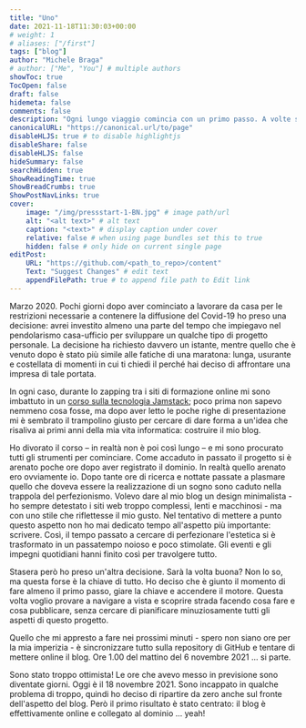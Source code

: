 ```yaml
---
title: "Uno"
date: 2021-11-18T11:30:03+00:00
# weight: 1
# aliases: ["/first"]
tags: ["blog"]
author: "Michele Braga"
# author: ["Me", "You"] # multiple authors
showToc: true
TocOpen: false
draft: false
hidemeta: false
comments: false
description: "Ogni lungo viaggio comincia con un primo passo. A volte serve un pizzico di incoscienza e leggerezza per parire."
canonicalURL: "https://canonical.url/to/page"
disableHLJS: true # to disable highlightjs
disableShare: false
disableHLJS: false
hideSummary: false
searchHidden: true
ShowReadingTime: true
ShowBreadCrumbs: true
ShowPostNavLinks: true
cover:
    image: "/img/pressstart-1-BN.jpg" # image path/url
    alt: "<alt text>" # alt text
    caption: "<text>" # display caption under cover
    relative: false # when using page bundles set this to true
    hidden: false # only hide on current single page
editPost:
    URL: "https://github.com/<path_to_repo>/content"
    Text: "Suggest Changes" # edit text
    appendFilePath: true # to append file path to Edit link
---
```


Marzo 2020. Pochi giorni dopo aver cominciato a lavorare da casa per le restrizioni necessarie a contenere la diffusione del Covid-19 ho preso una decisione: avrei investito almeno una parte del tempo che impiegavo nel pendolarismo casa-ufficio per sviluppare un qualche tipo di progetto personale. La decisione ha richiesto davvero un istante, mentre quello che è venuto dopo è stato più simile alle fatiche di una maratona: lunga, usurante e costellata di momenti in cui ti chiedi il perché hai deciso di affrontare una impresa di tale portata.

In ogni caso, durante lo zapping tra i siti di formazione online mi sono imbattuto in un [corso sulla tecnologia Jamstack](https://www.udemy.com/course/jamstack/); poco prima non sapevo nemmeno cosa fosse, ma dopo aver letto le poche righe di presentazione mi è sembrato il trampolino giusto per cercare di dare forma a un'idea che risaliva ai primi anni della mia vita informatica: costruire il mio blog.

Ho divorato il corso – in realtà non è poi così lungo – e mi sono procurato tutti gli strumenti per cominciare. Come accaduto in passato il progetto si è arenato poche ore dopo aver registrato il dominio. In realtà quello arenato ero ovviamente io. Dopo tante ore di ricerca e nottate passate a plasmare quello che doveva essere la realizzazione di un sogno sono caduto nella trappola del perfezionismo. Volevo dare al mio blog un design minimalista - ho sempre detestato i siti web troppo complessi, lenti e macchinosi - ma con uno stile che riflettesse il mio gusto. Nel tentativo di mettere a punto questo aspetto non ho mai dedicato tempo all'aspetto più importante: scrivere. Così, il tempo passato a cercare di perfezionare l'estetica si è trasformato in un passatempo noioso e poco stimolate. Gli eventi e gli impegni quotidiani hanni finito così per travolgere tutto.

Stasera però ho preso un'altra decisione. Sarà la volta buona? Non lo so, ma questa forse è la chiave di tutto. Ho deciso che è giunto il momento di fare almeno il primo passo, giare la chiave e accendere il motore. Questa volta voglio provare a navigare a vista e scoprire strada facendo cosa fare e cosa pubblicare, senza cercare di pianificare minuziosamente tutti gli aspetti di questo progetto.

Quello che mi appresto a fare nei prossimi minuti - spero non siano ore per la mia imperizia - è sincronizzare tutto sulla repository di GitHub e tentare di mettere online il blog. Ore 1.00 del mattino del 6 novembre 2021 ... si parte.

Sono stato troppo ottimista! Le ore che avevo messo in previsione sono diventate giorni. Oggi è il 18 novembre 2021. Sono incappato in qualche problema di troppo, quindi ho deciso di ripartire da zero anche sul fronte dell'aspetto del blog. Però il primo risultato è stato centrato: il blog è effettivamente online e collegato al dominio ... yeah! 

